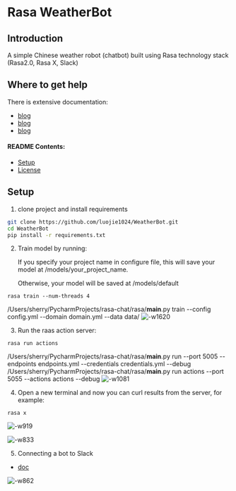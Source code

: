 # Rasa WeatherBot

## Introduction

A simple Chinese weather robot (chatbot) built using Rasa technology stack (Rasa2.0, Rasa X, Slack) 

## Where to get help

There is extensive documentation:

- [blog](https://www.zhihu.com/column/ai-model)
- [blog](https://zhuanlan.zhihu.com/p/339736506)
- [blog](https://zhuanlan.zhihu.com/p/346632136)


#### README Contents:

- [Setup](#setup) 
- [License](#license)

## Setup


1. clone project and install requirements

```bash
git clone https://github.com/luojie1024/WeatherBot.git
cd WeatherBot
pip install -r requirements.txt
```


2. Train model by running:

   If you specify your project name in configure file, this will save your model at /models/your_project_name. 

   Otherwise, your model will be saved at /models/default

```
rasa train --num-threads 4
```
/Users/sherry/PycharmProjects/rasa-chat/rasa/__main__.py train --config config.yml --domain domain.yml --data data/
![-w1620](http://roger-markdown.oss-cn-beijing.aliyuncs.com/2020/12/26/16088726901168.jpg)

3. Run the raas action server:

```
rasa run actions
```
/Users/sherry/PycharmProjects/rasa-chat/rasa/__main__.py run --port 5005 --endpoints endpoints.yml --credentials credentials.yml --debug
/Users/sherry/PycharmProjects/rasa-chat/rasa/__main__.py run actions --port 5055 --actions actions --debug
![-w1081](http://roger-markdown.oss-cn-beijing.aliyuncs.com/2020/12/26/16088733885511.jpg)


4. Open a new terminal and now you can curl results from the server, for example:

```
rasa x
```
![-w919](http://roger-markdown.oss-cn-beijing.aliyuncs.com/2020/12/26/16088779741294.jpg)


![-w833](http://roger-markdown.oss-cn-beijing.aliyuncs.com/2020/12/26/16088779893325.jpg)

5. Connecting a bot to Slack

- [doc](https://rasa.com/docs/rasa/connectors/slack )

![-w862](http://roger-markdown.oss-cn-beijing.aliyuncs.com/2020/12/26/16088911567571.jpg)

